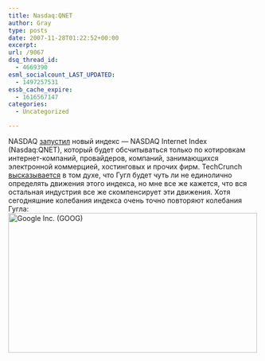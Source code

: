 ```yaml
---
title: Nasdaq:QNET
author: Gray
type: posts
date: 2007-11-28T01:22:52+00:00
excerpt:
url: /9067
dsq_thread_id:
  - 4669390
esml_socialcount_LAST_UPDATED:
  - 1497257531
essb_cache_expire:
  - 1616567147
categories:
  - Uncategorized

---
```








NASDAQ <a href="http://www.nasdaq.com/newsroom/news/newsroomnewsStory.aspx?textpath=pr2007%5CACQPMZ200711270730PRIMZONEFULLFEED132031.htm" target="_blank">запустил</a> новый индекс &#8212; NASDAQ Internet Index (Nasdaq:QNET), который будет обсчитываться только по котировкам интернет-компаний, провайдеров, компаний, занимающихся электронной коммерцией, хостинговых и прочих фирм. TechCrunch <a href="http://www.techcrunch.com/2007/11/27/nasdaq-launches-an-internet-index/" target="_blank">высказывается</a> в том духе, что Гугл будет чуть ли не единолично определять движения этого индекса, но мне все же кажется, что вся остальная индустрия все же скомпенсирует эти движения. Хотя сегодняшние колебания индекса очень точно повторяют колебания Гугла:  
<img src="https://i2.wp.com/img-fotki.yandex.ru/get/10/gray7400.3a/0_59c1_3a7eeda8_L.jpg?resize=500%2C281" width="500" height="281" title="Google Inc. (GOOG)" alt="Google Inc. (GOOG)" border="0" data-recalc-dims="1" />